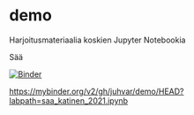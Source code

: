 # demo
Harjoitusmateriaalia koskien Jupyter Notebookia

Sää

[![Binder](https://mybinder.org/badge_logo.svg)](https://mybinder.org/v2/gh/juhvar/demo/HEAD?labpath=saa_katinen_2021.ipynb)

https://mybinder.org/v2/gh/juhvar/demo/HEAD?labpath=saa_katinen_2021.ipynb
